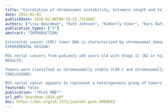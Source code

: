 ```yaml
---
title: "Correlation of chromosomal instability, telomere length and telomere maintenance in microsatellite stable rectal cancer: a molecular subclass of rectal cancer"
date: 2013-01-01
publishDate: 2020-02-08T06:30:32.725369Z
authors: ["Lisa Boardman", "Ruth Johnson", "Kimberly Viker", "Kari Hafner", "Robert Jenkins", "Douglas Riegert-Johnson", "Thomas Smyrk", "Kristin Litzelman", "Songwon Seo", "Ronald Gangnon", "Corinne Engelman", "David Rider", "Russell Vanderboom", "Stephen Thibodeau", "Gloria Petersen", "Hal Skinner"]
publication_types: ["2"]
abstract: "INTRODUCTION:

Colorectal cancer (CRC) tumor DNA is characterized by chromosomal damage termed chromosomal instability (CIN) and excessively shortened telomeres. Up to 80% of CRC is microsatellite stable (MSS) and is historically considered to be chromosomally unstable (CIN+). However, tumor phenotyping depicts some MSS CRC with little or no genetic changes, thus being chromosomally stable (CIN-). MSS CIN- tumors have not been assessed for telomere attrition.
EXPERIMENTAL DESIGN:

MSS rectal cancers from patients ≤50 years old with Stage II (B2 or higher) or Stage III disease were assessed for CIN, telomere length and telomere maintenance mechanism (telomerase activation [TA]; alternative lengthening of telomeres [ALT]). Relative telomere length was measured by qPCR in somatic epithelial and cancer DNA. TA was measured with the TRAPeze assay, and tumors were evaluated for the presence of C-circles indicative of ALT. p53 mutation status was assessed in all available samples. DNA copy number changes were evaluated with Spectral Genomics aCGH.
RESULTS:

Tumors were classified as chromosomally stable (CIN-) and chromosomally instable (CIN+) by degree of DNA copy number changes. CIN- tumors (35%; n=6) had fewer copy number changes (<17% of their clones with DNA copy number changes) than CIN+ tumors (65%; n=13) which had high levels of copy number changes in 20% to 49% of clones. Telomere lengths were longer in CIN- compared to CIN+ tumors (p=0.0066) and in those in which telomerase was not activated (p=0.004). Tumors exhibiting activation of telomerase had shorter tumor telomeres (p=0.0040); and tended to be CIN+ (p=0.0949).
CONCLUSIONS:

MSS rectal cancer appears to represent a heterogeneous group of tumors that may be categorized both on the basis of CIN status and telomere maintenance mechanism. MSS CIN- rectal cancers appear to have longer telomeres than those of MSS CIN+ rectal cancers and to utilize ALT rather than activation of telomerase."
featured: false
publication: "*PLoS ONE*"
url_pdf: boardman-2014.pdf
doi: https://doi.org/10.1371/journal.pone.0080015
---
```


